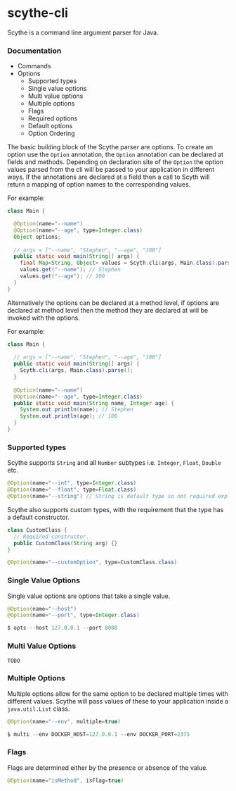 # scythe-cli

Scythe is a command line argument parser for Java.

### Documentation
- Commands
- Options
    - Supported types
    - Single value options
    - Multi value options
    - Multiple options
    - Flags
    - Required options
    - Default options
    - Option Ordering

The basic building block of the Scythe parser are options. To create an option use the `Option` annotation, the `Option` annotation can be declared at fields and methods. Depending on declaration site of the `Option` the option values parsed from the cli will be passed to your application in different ways. If the annotations are declared at a field then a call to Scyth will return a mapping of option names to the corresponding values. 

For example:

```java
class Main {

  @Option(name="--name")
  @Option(name="--age", type=Integer.class)
  Object options;
  
  // args = ["--name", "Stephen", "--age", "100"]
  public static void main(String[] args) {
    final Map<String, Object> values = Scyth.cli(args, Main.class).parse();        
    values.get("--name"); // Stephen
    values.get("--age"); // 100
  }
}
```

Alternatively the options can be declared at a method level, if options are declared at 
method level then the method they are declared at will be invoked with the options.

For example:

```java
class Main {
  
  // args = ["--name", "Stephen", "--age", "100"]
  public static void main(String[] args) {
    Scyth.cli(args, Main.class).parse();
  }
  
  @Option(name="--name")
  @Option(name="--age", type=Integer.class)
  public static void main(String name, Integer age) {
    System.out.println(name); // Stephen
    System.out.println(age); // 100
  }
}
```

### Supported types
Scythe supports `String` and all `Number` subtypes i.e. `Integer`, `Float`, `Double` etc.
```java
@Option(name="--int", type=Integer.class)
@Option(name="--float", type=Float.class)
@Option(name="--string") // String is default type so not required explicitly.
```

Scythe also supports custom types, with the requirement that the type has a default constructor.

```java
class CustomClass {
  // Required constructor.
  public CustomClass(String arg) {}
}
```

```java
@Option(name="--customOption", type=CustomClass.class)
```


### Single Value Options
Single value options are options that take a single value.

```java
@Option(name="--host")
@Option(name="--port", type=Integer.class)

$ opts --host 127.0.0.1 --port 8080
```

### Multi Value Options
```
TODO
```

### Multiple Options
Multiple options allow for the same option to be declared multiple times with different values. Scythe will pass values of these to your application inside a `java.util.List` class.
```java
@Option(name="--env", multiple=true)

$ multi --env DOCKER_HOST=127.0.0.1 --env DOCKER_PORT=2375
```

### Flags
Flags are determined either by the presence or absence of the value.

```java
@Option(name="isMethod", isFlag=true)
```
